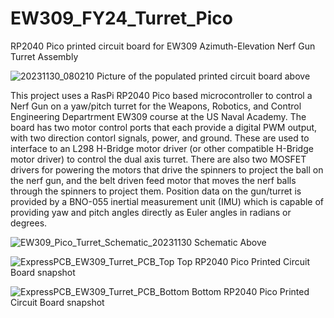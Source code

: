 # EW309_FY24_Turret_Pico
RP2040 Pico printed circuit board for EW309 Azimuth-Elevation Nerf Gun Turret Assembly

![20231130_080210](https://github.com/jebradshaw/EW309_FY24_Turret_Pico/assets/5246863/947c87b8-b7a2-4f77-9d6c-0e61a3c891c7)
Picture of the populated printed circuit board above

This project uses a RasPi RP2040 Pico based microcontroller to control a Nerf Gun on a yaw/pitch turret for the Weapons, Robotics, and Control Engineering Departrment EW309 course at the US Naval Academy. The board has two motor control ports that each provide a digital PWM output, with two direction contorl signals, power, and ground. These are used to interface to an L298 H-Bridge motor driver (or other compatible H-Bridge motor driver) to control the dual axis turret. There are also two MOSFET drivers for powering the motors that drive the spinners to project the ball on the nerf gun, and the belt driven feed motor that moves the nerf balls through the spinners to project them. Position data on the gun/turret is provided by a BNO-055 inertial measurement unit (IMU) which is capable of providing yaw and pitch angles directly as Euler angles in radians or degrees.

![EW309_Pico_Turret_Schematic_20231130](https://github.com/jebradshaw/EW309_FY24_Turret_Pico/assets/5246863/6babbc74-efb2-45e5-a9b6-e10e61a1bca3)
  Schematic Above


![ExpressPCB_EW309_Turret_PCB_Top](https://github.com/jebradshaw/EW309_FY24_Turret_Pico/assets/5246863/7a3f0db3-1952-401e-a6c0-6a8dff6b6018)
  Top RP2040 Pico Printed Circuit Board snapshot
  
![ExpressPCB_EW309_Turret_PCB_Bottom](https://github.com/jebradshaw/EW309_FY24_Turret_Pico/assets/5246863/140b176e-a45b-4b63-a66c-3db24994a390)
  Bottom RP2040 Pico Printed Circuit Board snapshot
  
